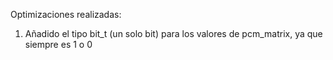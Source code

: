 Optimizaciones realizadas:

  1. Añadido el tipo bit_t (un solo bit) para los valores de pcm_matrix, ya que siempre es 1 o 0
